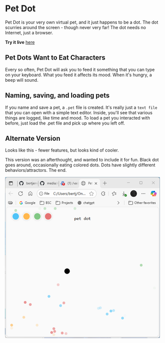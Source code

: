 # Pet Dot
Pet Dot is your very own virtual pet, and it just happens to be a dot.
The dot scurries around the screen - though never very far!
The dot needs no Internet, just a browser.

**Try it live** [here](https://bertjerred.github.io/petdot/)

## Pet Dots Want to Eat Characters
Every so often, Pet Dot will ask you to feed it something that you can type on your keyboard.
What you feed it affects its mood.
When it's hungry, a beep will sound.

## Naming, saving, and loading pets
If you name and save a pet, a `.pet` file is created.
It's really just a `text file` that you can open with a simple text editor.
Inside, you'll see that various things are logged, like time and mood.
To load a pet you interacted with before, just load the .pet file and pick up where you left off.

## Alternate Version
Looks like this - fewer features, but looks kind of cooler.

This version was an afterthought, and wanted to include it for fun.
Black dot goes around, occasionally eating colored dots.
Dots have slightly different behaviors/attractors.
The end.

![](https://github.com/bertjerred/media/blob/main/petdot-alt-screenshot.png?raw=true)
